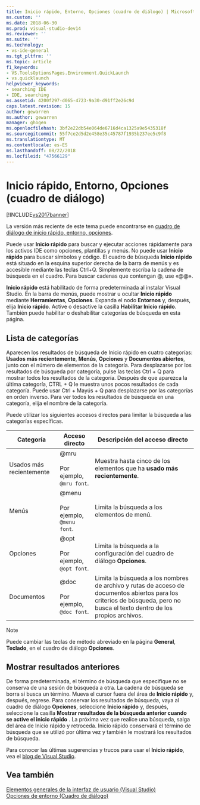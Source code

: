 ```yaml
---
title: Inicio rápido, Entorno, Opciones (cuadro de diálogo) | Microsoft Docs
ms.custom: ''
ms.date: 2018-06-30
ms.prod: visual-studio-dev14
ms.reviewer: ''
ms.suite: ''
ms.technology:
- vs-ide-general
ms.tgt_pltfrm: ''
ms.topic: article
f1_keywords:
- VS.ToolsOptionsPages.Environment.QuickLaunch
- vs.quicklaunch
helpviewer_keywords:
- searching IDE
- IDE, searching
ms.assetid: 4200f297-d065-4723-9a30-d91ff2e26c9d
caps.latest.revision: 15
author: gewarren
ms.author: gewarren
manager: ghogen
ms.openlocfilehash: 3bf2e22db54e064de6716d4ca1325a9e5435318f
ms.sourcegitcommit: 55f7ce2d5d2e458e35c45787f1935b237ee5c9f8
ms.translationtype: MT
ms.contentlocale: es-ES
ms.lasthandoff: 08/22/2018
ms.locfileid: "47566129"
---
```

# <a name="quick-launch-environment-options-dialog-box"></a>Inicio rápido, Entorno, Opciones (cuadro de diálogo)
[!INCLUDE[vs2017banner](../../includes/vs2017banner.md)]

La versión más reciente de este tema puede encontrarse en [cuadro de diálogo de inicio rápido, entorno, opciones](https://docs.microsoft.com/visualstudio/ide/reference/quick-launch-environment-options-dialog-box).  
  
  
Puede usar **Inicio rápido** para buscar y ejecutar acciones rápidamente para los activos IDE como opciones, plantillas y menús. No puede usar **Inicio rápido** para buscar símbolos y código. El cuadro de búsqueda **Inicio rápido** está situado en la esquina superior derecha de la barra de menús y es accesible mediante las teclas Ctrl+Q. Simplemente escriba la cadena de búsqueda en el cuadro. Para buscar cadenas que contengan @, use «@@».  
  
 **Inicio rápido** está habilitado de forma predeterminada al instalar Visual Studio. En la barra de menús, puede mostrar u ocultar **Inicio rápido** mediante **Herramientas**, **Opciones**. Expanda el nodo **Entornos** y, después, elija **Inicio rápido**. Active o desactive la casilla **Habilitar Inicio rápido**. También puede habilitar o deshabilitar categorías de búsqueda en esta página.  
  
## <a name="category-list"></a>Lista de categorías  
 Aparecen los resultados de búsqueda de Inicio rápido en cuatro categorías: **Usados más recientemente**, **Menús**, **Opciones** y **Documentos abiertos**, junto con el número de elementos de la categoría. Para desplazarse por los resultados de búsqueda por categoría, pulse las teclas Ctrl + Q para mostrar todos los resultados de la categoría. Después de que aparezca la última categoría, CTRL + Q le muestra unos pocos resultados de cada categoría. Puede usar Ctrl + Mayús + Q para desplazarse por las categorías en orden inverso. Para ver todos los resultados de búsqueda en una categoría, elija el nombre de la categoría.  
  
 Puede utilizar los siguientes accesos directos para limitar la búsqueda a las categorías específicas.  
  
|Categoría|Acceso directo|Descripción del acceso directo|  
|--------------|--------------|--------------------------|  
|Usados más recientemente|@mru<br /><br /> Por ejemplo, `@mru font`.|Muestra hasta cinco de los elementos que ha **usado más recientemente**.|  
|Menús|@menu<br /><br /> Por ejemplo, `@menu font`.|Limita la búsqueda a los elementos de menú.|  
|Opciones|@opt<br /><br /> Por ejemplo, `@opt font`.|Limita la búsqueda a la configuración del cuadro de diálogo **Opciones**.|  
|Documentos|@doc<br /><br /> Por ejemplo, `@doc font`.|Limita la búsqueda a los nombres de archivo y rutas de acceso de documentos abiertos para los criterios de búsqueda, pero no busca el texto dentro de los propios archivos.|  
  
> [!NOTE]
>  Puede cambiar las teclas de método abreviado en la página **General**, **Teclado**, en el cuadro de diálogo **Opciones**.  
  
## <a name="show-previous-results"></a>Mostrar resultados anteriores  
 De forma predeterminada, el término de búsqueda que especifique no se conserva de una sesión de búsqueda a otra. La cadena de búsqueda se borra si busca un término. Mueva el cursor fuera del área de **Inicio rápido** y, después, regrese. Para conservar los resultados de búsqueda, vaya al cuadro de diálogo **Opciones**, seleccione **Inicio rápido** y, después, seleccione la casilla **Mostrar resultados de la búsqueda anterior cuando se active el inicio rápido** . La próxima vez que realice una búsqueda, salga del área de Inicio rápido y retroceda. Inicio rápido conservará el término de búsqueda que se utilizó por última vez y también le mostrará los resultados de búsqueda.  
  
 Para conocer las últimas sugerencias y trucos para usar el **Inicio rápido**, vea el [blog de Visual Studio](http://go.microsoft.com/fwlink/?LinkId=236054).  
  
## <a name="see-also"></a>Vea también  
 [Elementos generales de la interfaz de usuario (Visual Studio)](../../ide/reference/general-user-interface-elements-visual-studio.md)   
 [Opciones de entorno (Cuadro de diálogo)](../../ide/reference/environment-options-dialog-box.md)



